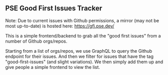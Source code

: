 ## PSE Good First Issues Tracker

Note: Due to current issues with Github permissions, a mirror (may not be most up-to-date) is hosted here: https://gfi.pse.dev/

This is a simple frontend/backend to grab all the "good first issues" from a number of Github orgs/repos.

Starting from a list of orgs/repos, we use GraphQL to query the Github endpoint for their issues. And then we filter for issues that have the tag "good-first-issues" (and slight variations). We then simply add them up and give people a simple frontend to view the list.

